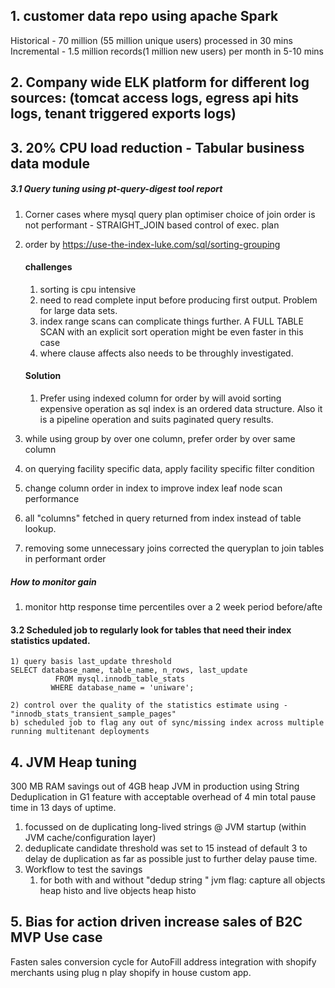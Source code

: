 ## 1. customer data repo using apache Spark 
Historical - 70 million (55 million unique users) processed in 30 mins
Incremental - 1.5 million records(1 million new users) per month in 5-10 mins

## 2. Company wide ELK platform for different log sources: (tomcat access logs, egress api hits logs, tenant triggered exports logs)

## 3. 20% CPU load reduction -  Tabular business data module 
##### 3.1 Query tuning using pt-query-digest tool report
1. Corner cases where mysql query plan optimiser choice of join order is not performant - STRAIGHT_JOIN based control of exec. plan
2. order by
https://use-the-index-luke.com/sql/sorting-grouping
   #### challenges
   1. sorting is cpu intensive
   2. need to read complete input before producing first output. Problem for large data sets.
   3. index range scans can complicate things further.  A FULL TABLE SCAN with an explicit sort operation might be even faster in this case
   4. where clause affects also needs to be throughly investigated.
   #### Solution
    1. Prefer using indexed column for order by will avoid sorting expensive operation as sql index is an ordered data structure. Also it is a pipeline operation and suits paginated query results.
       
4. while using group by over one column, prefer order by over same column
5.  on querying facility specific data, apply facility specific filter condition
6. change column order in index to improve index leaf node scan performance
7. all  "columns" fetched in query returned from index instead of table lookup.
8.  removing some unnecessary joins corrected the queryplan to join tables in performant order
	
##### How to monitor gain
1) monitor http response time percentiles over a 2 week period before/afte

#### 3.2 Scheduled job to regularly look for tables that need their index statistics updated.
	1) query basis last_update threshold
	SELECT database_name, table_name, n_rows, last_update
	          FROM mysql.innodb_table_stats
	         WHERE database_name = 'uniware';

	2) control over the quality of the statistics estimate using - "innodb_stats_transient_sample_pages"
	b) scheduled job to flag any out of sync/missing index across multiple running multitenant deployments

## 4. JVM Heap tuning
300 MB RAM savings out of 4GB heap JVM in production using String Deduplication in G1 feature with acceptable overhead of 4 min total pause time in 13 days of uptime.
1. focussed on de duplicating long-lived strings @ JVM startup (within JVM cache/configuration layer)
2. deduplicate candidate threshold was set to 15 instead of default 3 to delay de duplication as far as possible just to further delay pause time.
3. Workflow to test the savings
   1. for both with and without "dedup string " jvm flag: capture all objects heap histo and live objects heap histo

## 5. Bias for action driven increase sales of B2C MVP Use case 
Fasten sales conversion cycle for AutoFill address integration with shopify merchants using plug n play shopify in house custom app.
